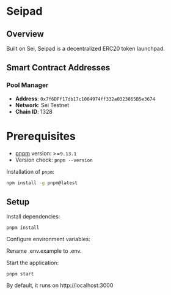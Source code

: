 # Seipad

## Overview

Built on Sei, Seipad is a decentralized ERC20 token launchpad.

## Smart Contract Addresses

### Pool Manager

- **Address**: `0x7f6DFf17db17c1004974ff332a0323865B5e3674`
- **Network**: Sei Testnet
- **Chain ID**: 1328

# Prerequisites

- [pnpm](https://pnpm.io/installation) version: >=`9.13.1`
- Version check: `pnpm --version`

Installation of `pnpm`:

```bash
npm install -g pnpm@latest
```

## Setup

Install dependencies:

```
pnpm install
```

Configure environment variables:

Rename .env.example to .env.

Start the application:

```
pnpm start
```

By default, it runs on http://localhost:3000
